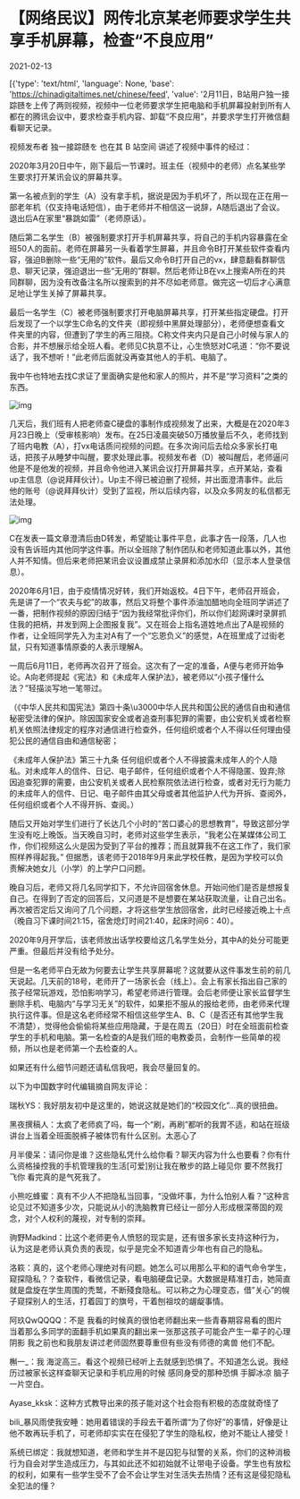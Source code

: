 # 【网络民议】网传北京某老师要求学生共享手机屏幕，检查“不良应用”

2021-02-13

[{'type': 'text/html', 'language': None, 'base': 'https://chinadigitaltimes.net/chinese/feed', 'value': '2月11日，B站用户独一接踪赜を上传了两则视频，视频中一位老师要求学生把电脑和手机屏幕投射到所有人都在的腾讯会议中，要求检查手机内容、卸载“不良应用”，并要求学生打开微信翻看聊天记录。



视频发布者 独一接踪赜を 也在其 B 站空间 讲述了视频中事件的经过：



2020年3月20日中午，刚下最后一节课时。班主任（视频中的老师）点名某些学生要求打开某讯会议的屏幕共享。

第一名被点到的学生（A）没有拿手机，据说是因为手机坏了，所以现在正在用一部老年机（仅支持电话短信），由于老师并不相信这一说辞，A随后退出了会议。退出后A在家里“暴跳如雷”（老师原话）。

随后第二名学生（B）被强制要求打开手机屏幕共享，将自己的手机内容暴露在全班50人的面前。老师在屏幕另一头看着学生屏幕，并且命令B打开某些软件查看内容，强迫B删除一些“无用的”软件。最后又命令B打开自己的vx，肆意翻看群聊信息、聊天记录，强迫退出一些“无用的”群聊。然后老师让B在vx上搜索A所在的共同群聊，因为没有改备注名所以搜索到的并不尽如老师意。做完这一切后才心满意足地让学生关掉了屏幕共享。

最后一名学生（C）被老师强制要求打开电脑屏幕共享，打开某些指定硬盘。打开后发现了一个以学生C命名的文件夹（即视频中黑屏处理部分），老师便想查看文件夹里的内容，但遭到了学生的再三阻挠。C称文件夹内只是自己小时候与家人的合影，并不想展示给全班人看。老师见C执意不让，心生愤怒对C吼道：“你不要说话了，我不想听！”此老师后面就没再查其他人的手机、电脑了。

我中午也特地去找C求证了里面确实是他和家人的照片，并不是“学习资料”之类的东西。

![img](https://i0.hdslb.com/bfs/article/757f15e2c58f5a17696e9bb87306be312ac07809.png)

几天后，我们班有人把老师查C硬盘的事制作成视频发了出来，大概是在2020年3月23日晚上（受审核影响）发布。在25日凌晨突破50万播放量后不久，老师找到了班内电教（A），打vx电话质问视频的问题。在多次询问后去给众多家长打电话，把孩子从睡梦中叫醒，要求处理此事。视频发布者（D）被叫醒后，老师逼问他是不是他发的视频，并且命令他进入某讯会议打开屏幕共享，点开某站，查看up主信息（@说拜拜伙计）。Up主不得已被迫删了视频，并出面澄清事件。此后他的账号（@说拜拜伙计）受到了监视，所以后续内容，以及众多网友的私信都无法处理。

![img](https://i0.hdslb.com/bfs/article/54bd702e282a2089cb777f51f7080d09971bf36a.png)

C在发表一篇文章澄清后由D转发，希望能让事件平息，此事才告一段落，几人也没有告诉班内其他同学这件事。所以全班除了制作团队和老师知道此事以外，其他人并不知情。但后来老师把某讯会议设置成禁止录屏和添加水印（显示本人登录信息）。

2020年6月1日，由于疫情情况好转，我们开始返校。4日下午，老师召开班会，先是讲了一个“农夫与蛇”的故事，然后又将整个事件添油加醋地向全班同学讲述了一番，把制作视频的原因归结于“因为我经常批评你们，所以你们趁网课时录屏抓住我的把柄，并发到网上企图报复我”。又在班会上指名道姓地点出了A是视频的作者，让全班同学先入为主对A有了一个“忘恩负义”的感觉，A在班里成了过街老鼠，只有知道事情原委的人表示理解A。

一周后6月11日，老师再次召开了班会。这次有了一定的准备，A便与老师开始争论。A向老师提起《宪法》和《未成年人保护法》，被老师以“小孩子懂什么法？”轻描淡写地一笔带过。

（《中华人民共和国宪法》第四十条\u3000中华人民共和国公民的通信自由和通信秘密受法律的保护。除因国家安全或者追查刑事犯罪的需要，由公安机关或者检察机关依照法律规定的程序对通信进行检查外，任何组织或者个人不得以任何理由侵犯公民的通信自由和通信秘密；

《未成年人保护法》第三十九条 任何组织或者个人不得披露未成年人的个人隐私。对未成年人的信件、日记、电子邮件，任何组织或者个人不得隐匿、毁弃;除因追查犯罪的需要，由公安机关或者人民检察院依法进行检查，或者对无行为能力的未成年人的信件、日记、电子邮件由其父母或者其他监护人代为开拆、查阅外，任何组织或者个人不得开拆、查阅。）

随后又开始对学生们进行了长达几个小时的“苦口婆心的思想教育”，导致这部分学生没有吃上晚饭。当天晚自习时，老师对这些学生表示，“我老公在某媒体公司工作，你们视频这么火是因为受到了平台的推荐；而且就算我不在这工作了，我们家照样养得起我。” 但据悉，该老师于2018年9月来此学校任教，是因为学校可以负责解决她女儿（小学）的上学户口问题。

晚自习后，老师又将几名同学扣下，不允许回宿舍休息。开始问他们是否是想报复自己。在得到了否定的回答后，又问道是不是想要在某站获取流量，让自己出名。再次被否定后又询问了几个问题，才将这些学生放回宿舍，此时已经接近晚上十点（晚自习下课时间21:15，宿舍熄灯时间21:40，起床时间6：40）。

2020年9月开学后，该老师放出话学校要给这几名学生处分，其中A的处分可能更严重。但最后并没有给予处分。

但是一名老师平白无故为何要去让学生共享屏幕呢？这就要从这件事发生前的前几天说起。几天前的18号，老师开了一场家长会（线上）。会上有家长指出自己家的孩子经常玩游戏，恐怕影响学习，希望老师进行管理。会后老师便让家长监督学生删除手机、电脑内“与学习无关”的软件，如果拒不服从的报给老师，由老师来代理执行这件事。但是这名老师经常不相信这些学生A、B、C（是否还有其他学生我不清楚），觉得他会偷偷将某些应用隐藏，于是在周五（20日）时在全班面前检查学生的手机和电脑。第一名检查的A是我们班的电教委员，会制作一些简单的视频，所以也是老师第一个去检查的人。

如果还有什么细节问题还请私信我吧，我会尽量回复的。



以下为中国数字时代编辑摘自网友评论：



瑞秋YS：我好朋友初中是这里的，她说这就是她们的“校园文化”&#8230;真的很扭曲。

黑夜撰稿人：太疯了老师疯了吗，每一个“刷，再刷”都听的我胃不适，和站在班级讲台上当着全班面脱裤子被体罚有什么区别。太恶心了

月半傻呆：请问你是谁？这些隐私凭什么给你看？聊天内容为什么也要看？你有什么资格操控我的手机管理我的生活[可爱]别让我在散步的路上碰见你 要不然我打飞你 看完真的是气死我了。

小熊吃蜂蜜：真有不少人不把隐私当回事，“没做坏事，为什么怕别人看？”这种言论见过不知道多少次，只能说从小的洗脑教育已经让一部分人形成根深蒂固的观念，对个人权利的蔑视，对专制的崇拜。

驹野Madkind：比这个老师更令人愤怒的现实是，还有很多家长支持这种行为，认为这是老师认真负责的表现，似乎是完全不知道青少年也有自己的隐私。

洛篍：真的，这个老师心理绝对有问题。她怎么可以用那么平和的语气命令学生，窥探隐私？？查软件，看微信记录，看电脑硬盘记录。大数据是精准打击，她简直就是盘旋在学生周围的秃鹫，不断殘食隐私。可以称之为心理变态，借”关心”的幌子窥探别人的生活，打着园丁的旗号，干着刨祖坟的龌龊事情。

阿玖QwQQQQ：不是 我看的时候真的很怕老师翻出来一些青春期容易看的图片 当着那么多同学的面翻手机如果真的翻出来一张那这孩子可能会产生一辈子的心理阴影 我之前也和我朋友讲过老师固然要尊重但有些没有师德的禽兽 他们不配。

槲一_：我 海淀高三。看这个视频已经听上去就感到恐惧了。不知道怎么说。我经历过被家长这样查聊天记录和手机应用的时候 感同身受的那种恐惧 手脚冰凉 脑子一片空白。

Ayase_kksk：这种方式教导出来的孩子能对这个社会抱有积极的态度就奇怪了

bili_暴风雨使我安睡：她用着错误的手段去干着所谓“为了你好”的事情，好像是让他不敢再玩手机了，可老师却实实在在侵犯了学生的隐私权，绝对不能让人接受！

系统已绑定：我就想知道，老师和学生并不是囚犯与狱警的关系，你们的这种消极行为自会对学生造成压力，与其如此还不如初始就不让带电子设备。学生也有放松的权利，如果有一些学生受不了会不会让学生对生活失去热情？还有这是侵犯隐私全犯法的懂？



